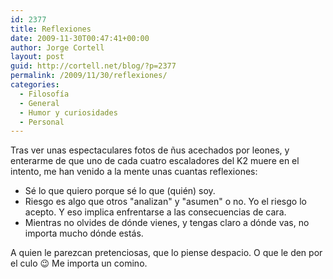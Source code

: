 ```yaml
---
id: 2377
title: Reflexiones
date: 2009-11-30T00:47:41+00:00
author: Jorge Cortell
layout: post
guid: http://cortell.net/blog/?p=2377
permalink: /2009/11/30/reflexiones/
categories:
  - Filosofí­a
  - General
  - Humor y curiosidades
  - Personal
---
```

Tras ver unas espectaculares fotos de ñus acechados por leones, y enterarme de que uno de cada cuatro escaladores del K2 muere en el intento, me han venido a la mente unas cuantas reflexiones:

  * Sé lo que quiero porque sé lo que (quién) soy.
  * Riesgo es algo que otros "analizan" y "asumen" o no. Yo el riesgo lo acepto. Y eso implica enfrentarse a las consecuencias de cara.
  * Mientras no olvides de dónde vienes, y tengas claro a dónde vas, no importa mucho dónde estás.

A quien le parezcan pretenciosas, que lo piense despacio. O que le den por el culo 😉 Me importa un comino.